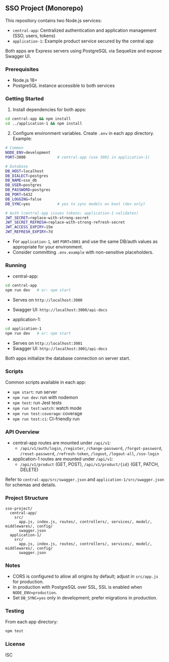 ## SSO Project (Monorepo)

This repository contains two Node.js services:

- `central-app`: Centralized authentication and application management (SSO, users, tokens)
- `application-1`: Example product service secured by the central app

Both apps are Express servers using PostgreSQL via Sequelize and expose Swagger UI.

### Prerequisites
- Node.js 18+
- PostgreSQL instance accessible to both services

### Getting Started
1. Install dependencies for both apps:
```bash
cd central-app && npm install
cd ../application-1 && npm install
```

2. Configure environment variables. Create `.env` in each app directory. Example:
```bash
# Common
NODE_ENV=development
PORT=3000              # central-app (use 3001 in application-1)

# Database
DB_HOST=localhost
DB_DIALECT=postgres
DB_NAME=sso_db
DB_USER=postgres
DB_PASSWORD=postgres
DB_PORT=5432
DB_LOGGING=false
DB_SYNC=yes            # yes to sync models on boot (dev only)

# Auth (central-app issues tokens; application-1 validates)
JWT_SECRET=replace-with-strong-secret
JWT_SECRET_REFRESH=replace-with-strong-refresh-secret
JWT_ACCESS_EXPIRY=15m
JWT_REFRESH_EXPIRY=7d
```
- For `application-1`, set `PORT=3001` and use the same DB/auth values as appropriate for your environment.
- Consider committing `.env.example` with non-sensitive placeholders.

### Running
- central-app:
```bash
cd central-app
npm run dev   # or: npm start
```
  - Serves on `http://localhost:3000`
  - Swagger UI: `http://localhost:3000/api-docs`

- application-1:
```bash
cd application-1
npm run dev   # or: npm start
```
  - Serves on `http://localhost:3001`
  - Swagger UI: `http://localhost:3001/api-docs`

Both apps initialize the database connection on server start.

### Scripts
Common scripts available in each app:
- `npm start`: run server
- `npm run dev`: run with nodemon
- `npm test`: run Jest tests
- `npm run test:watch`: watch mode
- `npm run test:coverage`: coverage
- `npm run test:ci`: CI-friendly run

### API Overview
- central-app routes are mounted under `/api/v1`:
  - `/api/v1/auth/login`, `/register`, `/change-password`, `/forgot-password`, `/reset-password`, `/refresh-token`, `/logout`, `/logout-all`, `/sso-login`
- application-1 routes are mounted under `/api/v1`:
  - `/api/v1/product` (GET, POST), `/api/v1/product/{id}` (GET, PATCH, DELETE)

Refer to `central-app/src/swagger.json` and `application-1/src/swagger.json` for schemas and details.

### Project Structure
```
sso-project/
  central-app/
    src/
      app.js, index.js, routes/, controllers/, services/, model/, middlewares/, config/
      swagger.json
  application-1/
    src/
      app.js, index.js, routes/, controllers/, services/, model/, middlewares/, config/
      swagger.json
```

### Notes
- CORS is configured to allow all origins by default; adjust in `src/app.js` for production.
- In production with PostgreSQL over SSL, SSL is enabled when `NODE_ENV=production`.
- Set `DB_SYNC=yes` only in development; prefer migrations in production.

### Testing
From each app directory:
```bash
npm test
```

### License
ISC
